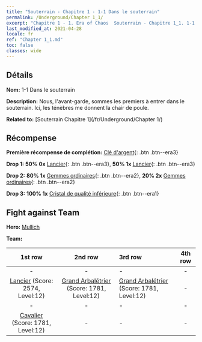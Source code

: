 ```yaml
---
title: "Souterrain - Chapitre 1 - 1-1 Dans le souterrain"
permalink: /Underground/Chapter 1_1/
excerpt: "Chapitre 1 - 1. Era of Chaos  Souterrain - Chapitre 1_1. 1-1 Dans le souterrain"
last_modified_at: 2021-04-28
locale: fr
ref: "Chapter 1_1.md"
toc: false
classes: wide
---
```


## Détails

 **Nom:** 1-1 Dans le souterrain

 **Description:** Nous, l'avant-garde, sommes les premiers à entrer dans le souterrain. Ici, les ténèbres me donnent la chair de poule.

 **Related to:** [Souterrain Chapitre 1](/fr/Underground/Chapter 1/)

## Récompense

 **Première récompense de complétion:** [Clé d'argent](/ItemsFR/con_693/){: .btn .btn--era3}

 **Drop 1:** **50% 0x** [Lancier](/ItemsFR/unt_190/){: .btn .btn--era3}, **50% 1x** [Lancier](/ItemsFR/unt_190/){: .btn .btn--era3}

 **Drop 2:** **80% 1x** [Gemmes ordinaires](/ItemsFR/mat_10/){: .btn .btn--era2}, **20% 2x** [Gemmes ordinaires](/ItemsFR/mat_10/){: .btn .btn--era2}

 **Drop 3:** **100% 1x** [Cristal de qualité inférieure](/ItemsFR/mat_5/){: .btn .btn--era1}


## Fight against Team
 **Hero:** [Mullich](/fr/heroes/Mullich/)

 **Team:**


  | 1st row | 2nd row | 3rd row | 4th row |
  |:----:|:----:|:----|:----:|
  | - | - | - | - |
  | [Lancier](/fr/units/Pikeman/) (Score: 2574, Level:12)  | [Grand Arbalétrier](/fr/units/Marksman/) (Score: 1781, Level:12)  | [Grand Arbalétrier](/fr/units/Marksman/) (Score: 1781, Level:12)  | - |
  | - | - | - | - |
  | [Cavalier](/fr/units/Cavalier/) (Score: 1781, Level:12)  | - | - | - |


